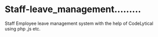# Staff-leave_management.........
Staff Employee leave management system with the help of CodeLytical using php ,js etc.

